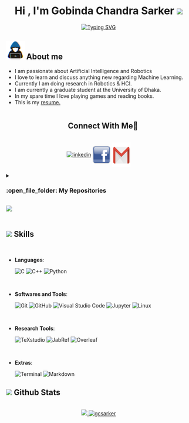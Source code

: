 <h1 align="center">Hi , I'm Gobinda Chandra Sarker <img src="https://media.giphy.com/media/hvRJCLFzcasrR4ia7z/giphy.gif" width="35"></h1>
<p align="center">
<a href="https://git.io/typing-svg"><img src="https://readme-typing-svg.demolab.com?font=Time+New+Roman&duration=5500&pause=1000&color=9A13F7&center=true&vCenter=true&random=false&width=500&height=120&lines=Hi!+I+am+Gobinda..;EEE+Graduate;A+Machine+Learning+Enthusiast;A+Researcher" alt="Typing SVG" /></a>
</p>

## <picture><img src = "https://github.com/gcsarker/gcsarker/blob/main/about_me.gif?raw=true" width = 50px></picture> About me
- I am passionate about Artificial Intelligence and Robotics
- I love to learn and discuss anything new regarding Machine Learning.
- Currently I am doing research in Robotics \& HCI.
- I am currently a graduate student at the University of Dhaka.
- In my spare time  I love playing games and reading books.
- This is my <a href= 'https://github.com/gcsarker/gcsarker/blob/main/cv.pdf'>resume.</a>

<!-- Connect with me -->
<!--h2 without bottom border-->
<div id="user-content-toc">
  <ul align="center">
    <summary><h2 style="display: inline-block">Connect With Me🤝</h2></summary>
  </ul>
</div>

<!--icons and links-->
<p align="center">
<a href="https://www.linkedin.com/in/gcsarker/" target="blank"><img align="center" src="https://user-images.githubusercontent.com/88904952/234979284-68c11d7f-1acc-4f0c-ac78-044e1037d7b0.png" alt="linkedin" height="50" width="50" /></a>
<a href="https://www.facebook.com/gobinda.chandrasarker.71" target="blank"><img align="center" src="https://github.com/gcsarker/gcsarker/blob/91219b3ae71039f4671e9c933b7a9a6f2bc1ce7d/logo-facebook-png-46280.png" alt="facebook" height="50" width="50" /></a>
<a href="mailto:gcsarker001@gmail.com" target="blank"><img align="center" src="https://github.com/gcsarker/gcsarker/blob/91219b3ae71039f4671e9c933b7a9a6f2bc1ce7d/gmail-icon-38472.png" alt="gmail" height="68" width="50" /></a>
</p>

<!--
**gcsarker/gcsarker** is a ✨ _special_ ✨ repository because its `README.md` (this file) appears on your GitHub profile.

Here are some ideas to get you started:

- 🔭 I’m currently working on ...
- 🌱 I’m currently learning ...
- 👯 I’m looking to collaborate on ...
- 🤔 I’m looking for help with ...
- 💬 Ask me about ...
- 📫 How to reach me: ...
- 😄 Pronouns: ...
- ⚡ Fun fact: ...
-->

<details><summary><h3> :open_file_folder: My Repositories </h3></summary>

----
	
<div>
  <p align="center">
	<a href="https://github.com/gcsarker/XTM">
      		<img src="https://github-readme-stats.vercel.app/api/pin/?username=gcsarker&repo=XTM&theme=tokyonight" alt="GitHub Stats" />
  </a>
  <a href="https://github.com/gcsarker/XTM">
      		<img src="https://github-readme-stats.vercel.app/api/pin/?username=gcsarker&repo=Multiple-Regions-STLF&theme=tokyonight" alt="GitHub Stats" />
  </a>
  <a href="https://github.com/gcsarker/XTM">
      		<img src="https://github-readme-stats.vercel.app/api/pin/?username=gcsarker&repo=Automatic_Attendance_System&theme=tokyonight" alt="GitHub Stats" />
  </a>
  <a href="https://github.com/gcsarker/XTM">
      		<img src="https://github-readme-stats.vercel.app/api/pin/?username=gcsarker&repo=numerical-methods&theme=tokyonight" alt="GitHub Stats" />
  </a>
  <a href="https://github.com/gcsarker/XTM">
      		<img src="https://github-readme-stats.vercel.app/api/pin/?username=gcsarker&repo=Bangla-Book-Review-Dataset&theme=tokyonight" alt="GitHub Stats" />
  </a>
  <a href="https://github.com/gcsarker/XTM">
      		<img src="https://github-readme-stats.vercel.app/api/pin/?username=gcsarker&repo=Camera-Calibration&theme=tokyonight" alt="GitHub Stats" />
  </a> 
  </p>
</div>
</details>

<img src="https://user-images.githubusercontent.com/73097560/115834477-dbab4500-a447-11eb-908a-139a6edaec5c.gif"><br><br>

## <img src="https://media2.giphy.com/media/QssGEmpkyEOhBCb7e1/giphy.gif?cid=ecf05e47a0n3gi1bfqntqmob8g9aid1oyj2wr3ds3mg700bl&rid=giphy.gif" width ="25"><b> Skills</b>
<br>

<p align="center">

- **Languages**:
    
    ![C](https://img.shields.io/badge/C%20-%232370ED.svg?style=for-the-badge&logo=c&logoColor=white)
    ![C++](https://img.shields.io/badge/C++%20-%2300599C.svg?style=for-the-badge&logo=c%2B%2B&logoColor=white)
    ![Python](https://img.shields.io/badge/Python%20-%2314354C.svg?style=for-the-badge&logo=python&logoColor=white)

<br>   


- **Softwares and Tools**:

    ![Git](https://img.shields.io/badge/git-%23F05033.svg?style=for-the-badge&logo=git&logoColor=white)
    ![GitHub](https://img.shields.io/badge/github-%23121011.svg?style=for-the-badge&logo=github&logoColor=white)
    ![Visual Studio Code](https://img.shields.io/badge/Visual%20Studio%20Code-0078d7.svg?style=for-the-badge&logo=visual-studio-code&logoColor=white)
    ![Jupyter](https://img.shields.io/badge/jupyter-F37626?style=for-the-badge&logo=jupyter&color=white)
    ![Linux](https://img.shields.io/badge/Linux-FCC624?style=for-the-badge&logo=linux&logoColor=black) 

<br>

- **Research Tools**:

  ![TeXstudio](https://custom-icon-badges.demolab.com/badge/-TeXstudio-white.svg?style=for-the-badge&logo=texstudio&logoColor=white)
  ![JabRef](https://custom-icon-badges.demolab.com/badge/-JabRef-white.svg?style=for-the-badge&logo=jabref&logoColor=white)
  ![Overleaf](https://img.shields.io/badge/overleaf-47A141?style=for-the-badge&logo=overleaf&color=white)
  

<br>

- **Extras**:

    ![Terminal](https://img.shields.io/badge/Terminal-%23054020?style=for-the-badge&logo=gnu-bash&logoColor=white)
    ![Markdown](https://img.shields.io/badge/markdown-%23000000.svg?style=for-the-badge&logo=markdown&logoColor=white)   
</p>

## <img src="https://media.giphy.com/media/iY8CRBdQXODJSCERIr/giphy.gif" width="35"><b> Github Stats </b>
<br>

<div align="center">

<a href="https://github.com/gcsarker/">
<img src="https://github-readme-stats.vercel.app/api?username=gcsarker&include_all_commits=true&count_private=true&show_icons=true&line_height=20&title_color=7A7ADB&icon_color=2234AE&text_color=D3D3D3&bg_color=0,000000,130F40" width="500"/>
  <img src="https://github-readme-stats.vercel.app/api/top-langs?username=gcsarker&show_icons=true&locale=en&layout=compact&line_height=20&title_color=7A7ADB&icon_color=2234AE&text_color=D3D3D3&bg_color=0,000000,130F40" width="375"  alt="gcsarker"/>

</a>
</div>
